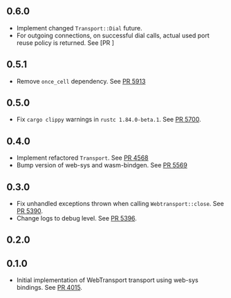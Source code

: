 ## 0.6.0

- Implement changed `Transport::Dial` future.
- For outgoing connections, on successful dial calls, actual used port reuse policy is returned.
  See [PR ]

## 0.5.1

- Remove `once_cell` dependency.
  See [PR 5913](https://github.com/libp2p/rust-libp2p/pull/5913)

## 0.5.0

- Fix `cargo clippy` warnings in `rustc 1.84.0-beta.1`.
  See [PR 5700](https://github.com/libp2p/rust-libp2p/pull/5700).

<!-- Update to libp2p-core v0.43.0 -->

## 0.4.0

- Implement refactored `Transport`.
  See [PR 4568](https://github.com/libp2p/rust-libp2p/pull/4568)
- Bump version of web-sys and wasm-bindgen.
  See [PR 5569](https://github.com/libp2p/rust-libp2p/pull/5569)

## 0.3.0

* Fix unhandled exceptions thrown when calling `Webtransport::close`.
  See [PR 5390](https://github.com/libp2p/rust-libp2p/pull/5390).
* Change logs to debug level.
  See [PR 5396](https://github.com/libp2p/rust-libp2p/pull/5396).


## 0.2.0


## 0.1.0

* Initial implementation of WebTransport transport using web-sys bindings. See [PR 4015].

[PR 4015]: https://github.com/libp2p/rust-libp2p/pull/4015
